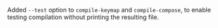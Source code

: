 Added `--test` option to `compile-keymap` and `compile-compose`, to enable testing
compilation without printing the resulting file.
